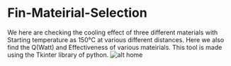# Fin-Mateirial-Selection
We here are checking the cooling effect of three different materials with Starting temperature as 150°C  at various different distances.
Here we also find the Q(Watt) and Effectiveness of various mateirials.
This tool is made using the Tkinter library of python.
![alt home]()
